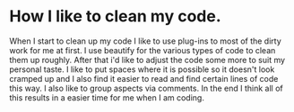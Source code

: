 # How I like to clean my code.

When I start to clean up my code I like to use plug-ins to most of the dirty work for me at first. I use beautify for the various types of code to clean them up roughly.
After that i'd like to adjust the code some more to suit my personal taste. I like to put spaces where it is possible so it doesn't look cramped up and I also find it easier to read and find certain lines of code this way.
I also like to group aspects via comments. In the end I think all of this results in a easier time for me when I am coding.
